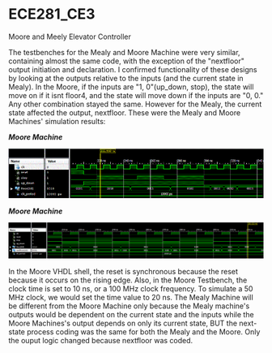 ECE281_CE3
==========

Moore and Meely Elevator Controller

The testbenches for the Mealy and Moore Machine were very similar, containing almost the same code, with the exception of the "nextfloor" output initiation and declaration. I confirmed functionality of these designs by looking at the outputs relative to the inputs (and the current state in Mealy). In the Moore, if the inputs are "1, 0"(up_down, stop), the state will move on if it isnt floor4, and the state will move down if the inputs are "0, 0." Any other combination stayed the same. However for the Mealy, the current state affected the output, nextfloor. These were the Mealy and Moore Machines' simulation results:


__*Moore Machine*__


![](https://github.com/dustyweisner/ECE281_CE3/blob/master/Full_Moores_Waveform.GIF?raw=true)


__*Moore Machine*__


![](https://github.com/dustyweisner/ECE281_CE3/blob/master/Mealy_Testbench_Waveform.GIF?raw=true)



In the Moore VHDL shell, the reset is synchronous because the reset because it occurs on the rising edge. Also, in the Moore Testbench, the clock time is set to 10 ns, or a 100 MHz clock frequency. To simulate a 50 MHz clock, we would set the time value to 20 ns. The Mealy Machine will be different from the Moore Machine only because the Mealy machine's outputs would be dependent on the current state and the inputs while the Moore Machines's output depends on only its current state, BUT  the next-state process coding was the same for both the Mealy and the Moore. Only the ouput logic changed because nextfloor was coded. 
